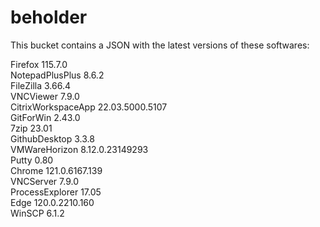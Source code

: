 # beholder
This bucket contains a JSON with the latest versions of these softwares:

Firefox            115.7.0          
NotepadPlusPlus    8.6.2            
FileZilla          3.66.4           
VNCViewer          7.9.0            
CitrixWorkspaceApp 22.03.5000.5107  
GitForWin          2.43.0           
7zip               23.01            
GithubDesktop      3.3.8            
VMWareHorizon      8.12.0.23149293  
Putty              0.80             
Chrome             121.0.6167.139   
VNCServer          7.9.0            
ProcessExplorer    17.05            
Edge               120.0.2210.160   
WinSCP             6.1.2            



